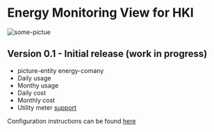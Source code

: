# Energy Monitoring View for HKI

![some-pictue](http://someurl.com)

## Version 0.1 - Initial release (work in progress)

 - picture-entity energy-comany
 - Daily usage
 - Monthy usage
 - Daily cost
 - Monthly cost
 - Utility meter [support](https://www.home-assistant.io/integrations/utility_meter/)

Configuration instructions can be found [here](https://github.com/noodlemctwoodle/homeassistant/blob/master/packages/ha-core/areas/home/energy/power_usage.yaml)